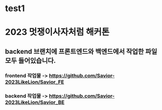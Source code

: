# test1
# 2023 멋쟁이사자처럼 해커톤 

## backend 브랜치에 프론트엔드와 백엔드에서 작업한 파일 모두 들어있습니다. 

### frontend 작업물 -> https://github.com/Savior-2023LikeLion/Savior_FE
### backend 작업물 -> https://github.com/Savior-2023LikeLion/Savior_BE
